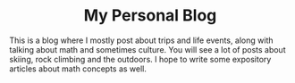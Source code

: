 <h1 align="center">
  My Personal Blog
</h1>

This is a blog where I mostly post about trips and life events, along with talking about math and sometimes culture. You will see a lot of posts about skiing, rock climbing and the outdoors. I hope to write some expository articles about math concepts as well.
